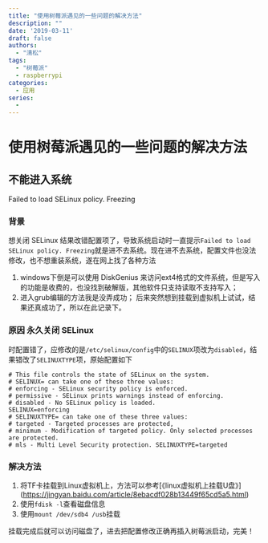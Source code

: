```yaml
---
title: "使用树莓派遇见的一些问题的解决方法"
description: ""
date: '2019-03-11'
draft: false
authors:
  - "清松"
tags:
  - "树莓派"
  - raspberrypi
categories:
  - 应用
series:
  - 
---
```

# 使用树莓派遇见的一些问题的解决方法   
## 不能进入系统  
Failed to load SELinux policy. Freezing 
### 背景 
想关闭 SELinux 结果改错配置项了，导致系统启动时一直提示`Failed to load SELinux policy. Freezing`就是进不去系统。现在进不去系统，配置文件也没法修改，也不想重装系统，遂在网上找了各种方法 
1. windows下倒是可以使用 DiskGenius 来访问ext4格式的文件系统，但是写入的功能是收费的，也没找到破解版，其他软件只支持读取不支持写入；
2. 进入grub编辑的方法我是没弄成功；
后来突然想到挂载到虚拟机上试试，结果还真成功了，所以在此记录下。

### 原因 永久关闭 SELinux  
时配置错了，应修改的是`/etc/selinux/config`中的`SELINUX`项改为`disabled`，结果错改了`SELINUXTYPE`项，原始配置如下
``` 
# This file controls the state of SELinux on the system. 
# SELINUX= can take one of these three values: 
# enforcing - SELinux security policy is enforced. 
# permissive - SELinux prints warnings instead of enforcing. 
# disabled - No SELinux policy is loaded.
SELINUX=enforcing 
# SELINUXTYPE= can take one of these three values: 
# targeted - Targeted processes are protected, 
# minimum - Modification of targeted policy. Only selected processes are protected. 
# mls - Multi Level Security protection. SELINUXTYPE=targeted

``` 
### 解决方法 
1. 将TF卡挂载到Linux虚拟机上，方法可以参考[《linux虚拟机上挂载U盘》\](<https://jingyan.baidu.com/article/8ebacdf028b13449f65cd5a5.html>)
2. 使用`fdisk -l`查看磁盘信息 
3. 使用`mount /dev/sdb4 /usb`挂载

挂载完成后就可以访问磁盘了，进去把配置修改正确再插入树莓派启动，完美！
